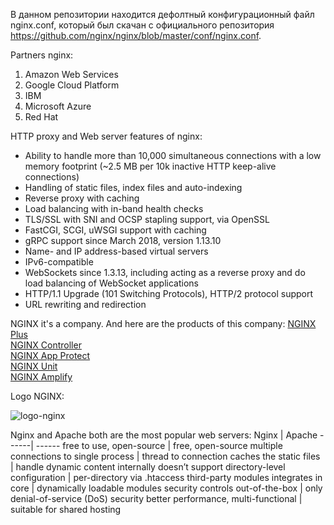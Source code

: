 В данном репозитории находится дефолтный конфигурационный файл nginx.conf, который был скачан с официального репозитория https://github.com/nginx/nginx/blob/master/conf/nginx.conf.

Partners nginx:
1. Amazon Web Services
2. Google Cloud Platform
3. IBM
4. Microsoft Azure
5. Red Hat

HTTP proxy and Web server features of nginx:
* Ability to handle more than 10,000 simultaneous connections with a low memory footprint (~2.5 MB per 10k inactive HTTP keep-alive connections)
* Handling of static files, index files and auto-indexing
* Reverse proxy with caching
* Load balancing with in-band health checks
* TLS/SSL with SNI and OCSP stapling support, via OpenSSL
* FastCGI, SCGI, uWSGI support with caching
* gRPC support since March 2018, version 1.13.10
* Name- and IP address-based virtual servers
* IPv6-compatible
* WebSockets since 1.3.13, including acting as a reverse proxy and do load balancing of WebSocket applications
* HTTP/1.1 Upgrade (101 Switching Protocols), HTTP/2 protocol support
* URL rewriting and redirection

NGINX it's a company. And here are the products of this company:
[NGINX Plus](https://www.nginx.com/products/nginx) \
[NGINX Controller](https://www.nginx.com/products/nginx-controller) \
[NGINX App Protect](https://www.nginx.com/products/nginx-app-protect) \
[NGINX Unit](https://www.nginx.com/products/nginx-unit) \
[NGINX Amplify](https://www.nginx.com/products/nginx-unit)

Logo NGINX:

![logo-nginx](https://upload.wikimedia.org/wikipedia/commons/c/c5/Nginx_logo.svg)

Nginx and Apache both are the most popular web servers:
Nginx | Apache
------| ------
free to use, open-source | free, open-source
multiple connections to single process | thread to connection
caches the static files | handle dynamic content internally
doesn’t support directory-level configuration | per-directory via .htaccess
third-party modules integrates in core | dynamically loadable modules
security controls out-of-the-box | only denial-of-service (DoS) security
better performance, multi-functional | suitable for shared hosting